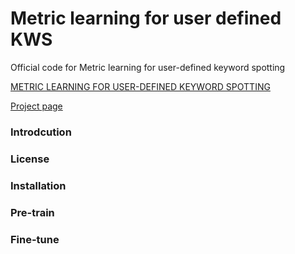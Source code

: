 # Metric learning for user defined KWS
Official code for Metric learning for user-defined keyword spotting

[METRIC LEARNING FOR USER-DEFINED KEYWORD SPOTTING](https://arxiv.org/pdf/2211.00439.pdf)

[Project page](https://mm.kaist.ac.kr/projects/kws/)

### Introdcution

### License

### Installation

### Pre-train

### Fine-tune
